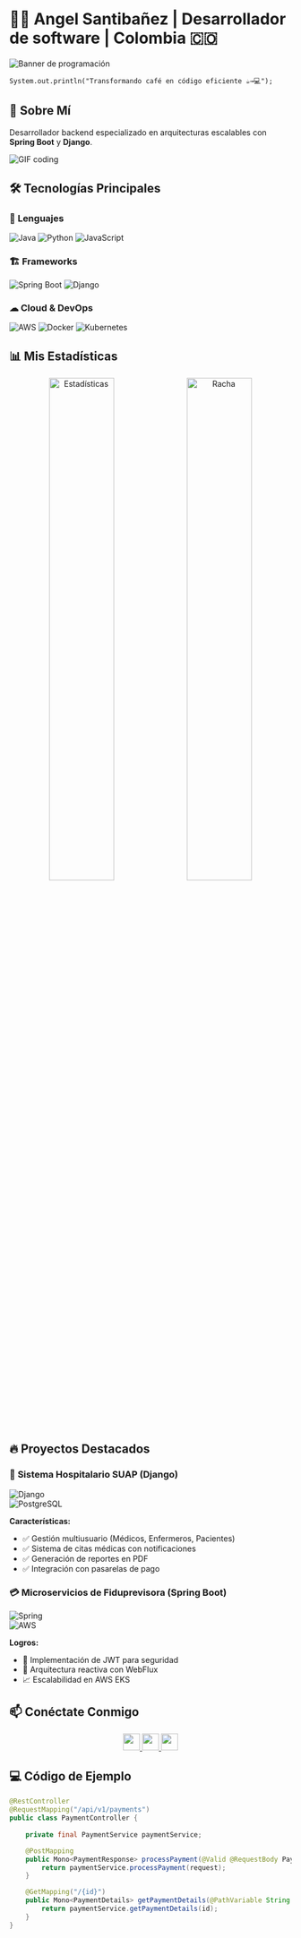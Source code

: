 # 👨‍💻 **Angel Santibañez** | Desarrollador de software | Colombia 🇨🇴  

![Banner de programación](https://media.giphy.com/media/juua9i2c2fA0AIp2iq/giphy.gif)  

`System.out.println("Transformando café en código eficiente ☕→💻");`  

## 🚀 **Sobre Mí**  
Desarrollador backend especializado en arquitecturas escalables con **Spring Boot** y **Django**.  

![GIF coding](https://media.giphy.com/media/QssGEmpkyEOhBCb7e1/giphy.gif)

## 🛠 **Tecnologías Principales**  

### 🔷 **Lenguajes**  
<p align="left">
  <img src="https://img.shields.io/badge/Java-ED8B00?style=for-the-badge&logo=openjdk&logoColor=white" alt="Java"/>
  <img src="https://img.shields.io/badge/Python-3776AB?style=for-the-badge&logo=python&logoColor=white" alt="Python"/>
  <img src="https://img.shields.io/badge/JavaScript-F7DF1E?style=for-the-badge&logo=javascript&logoColor=black" alt="JavaScript"/>
</p>

### 🏗 **Frameworks**  
<p align="left">
  <img src="https://img.shields.io/badge/Spring_Boot-6DB33F?style=for-the-badge&logo=spring-boot&logoColor=white" alt="Spring Boot"/>
  <img src="https://img.shields.io/badge/Django-092E20?style=for-the-badge&logo=django&logoColor=white" alt="Django"/>
</p>

### ☁ **Cloud & DevOps**  
<p align="left">
  <img src="https://img.shields.io/badge/AWS-232F3E?style=for-the-badge&logo=amazon-aws&logoColor=white" alt="AWS"/>
  <img src="https://img.shields.io/badge/Docker-2496ED?style=for-the-badge&logo=docker&logoColor=white" alt="Docker"/>
  <img src="https://img.shields.io/badge/Kubernetes-326CE5?style=for-the-badge&logo=kubernetes&logoColor=white" alt="Kubernetes"/>
</p>

## 📊 **Mis Estadísticas**  

<div align="center">
  <img src="https://github-readme-stats.vercel.app/api?username=Angelxd0714&show_icons=true&theme=radical&include_all_commits=true" alt="Estadísticas" width="48%"/>
  <img src="https://github-readme-streak-stats.herokuapp.com/?user=Angelxd0714&theme=radical" alt="Racha" width="48%"/>
</div>

## 🔥 **Proyectos Destacados**  

### 🏥 **Sistema Hospitalario SUAP (Django)**  
![Django](https://img.shields.io/badge/Django-092E20?style=for-the-badge&logo=django&logoColor=white)  
![PostgreSQL](https://img.shields.io/badge/PostgreSQL-316192?style=for-the-badge&logo=postgresql&logoColor=white)  

**Características:**  
- ✅ Gestión multiusuario (Médicos, Enfermeros, Pacientes)  
- ✅ Sistema de citas médicas con notificaciones  
- ✅ Generación de reportes en PDF  
- ✅ Integración con pasarelas de pago  

### 💳 **Microservicios de Fiduprevisora (Spring Boot)**  
![Spring](https://img.shields.io/badge/Spring-6DB33F?style=for-the-badge&logo=spring&logoColor=white)  
![AWS](https://img.shields.io/badge/AWS-232F3E?style=for-the-badge&logo=amazon-aws&logoColor=white)  

**Logros:**  
- 🚀 Implementación de JWT para seguridad  
- 🔁 Arquitectura reactiva con WebFlux  
- 📈 Escalabilidad en AWS EKS  

## 📫 **Conéctate Conmigo**  

<p align="center">
  <a href="mailto:tu-email@example.com">
    <img src="https://img.shields.io/badge/Gmail-D14836?style=for-the-badge&logo=gmail&logoColor=white" height="30"/>
  </a>
  <a href="https://linkedin.com/in/tu-perfil">
    <img src="https://img.shields.io/badge/LinkedIn-0077B5?style=for-the-badge&logo=linkedin&logoColor=white" height="30"/>
  </a>
  <a href="https://discord.com/users/tu-id">
    <img src="https://img.shields.io/badge/Discord-5865F2?style=for-the-badge&logo=discord&logoColor=white" height="30"/>
  </a>
</p>

## 💻 **Código de Ejemplo**  

```java
@RestController
@RequestMapping("/api/v1/payments")
public class PaymentController {
    
    private final PaymentService paymentService;

    @PostMapping
    public Mono<PaymentResponse> processPayment(@Valid @RequestBody PaymentRequest request) {
        return paymentService.processPayment(request);
    }

    @GetMapping("/{id}")
    public Mono<PaymentDetails> getPaymentDetails(@PathVariable String id) {
        return paymentService.getPaymentDetails(id);
    }
}
